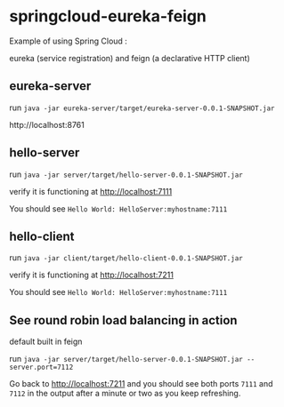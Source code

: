 # springcloud-eureka-feign
Example of using Spring Cloud : 

eureka (service registration) and feign (a declarative HTTP client) 


## eureka-server

run `java -jar eureka-server/target/eureka-server-0.0.1-SNAPSHOT.jar`

http://localhost:8761

## hello-server

run `java -jar server/target/hello-server-0.0.1-SNAPSHOT.jar`

verify it is functioning at [http://localhost:7111](http://localhost:7111)

You should see `Hello World: HelloServer:myhostname:7111`

## hello-client

run `java -jar client/target/hello-client-0.0.1-SNAPSHOT.jar`

verify it is functioning at [http://localhost:7211](http://localhost:7211)

You should see `Hello World: HelloServer:myhostname:7111`


## See round robin load balancing in action 

default built in feign

run `java -jar server/target/hello-server-0.0.1-SNAPSHOT.jar --server.port=7112`

Go back to [http://localhost:7211](http://localhost:7211) and you should see both ports `7111` and `7112` in the output after a minute or two as you keep refreshing.
